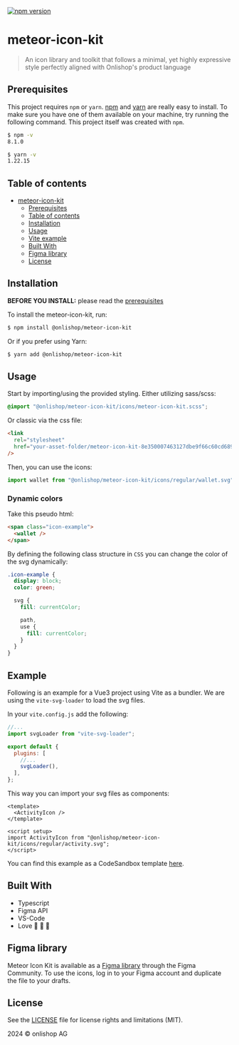 [![npm version](https://badge.fury.io/js/@onlishop%2Fmeteor-icon-kit.svg)](https://badge.fury.io/js/@onlishop%2Fmeteor-icon-kit)

# meteor-icon-kit

> An icon library and toolkit that follows a minimal, yet highly expressive style perfectly aligned with Onlishop's product language

## Prerequisites

This project requires `npm` or `yarn`.
[npm](http://npmjs.org/) and [yarn](https://yarnpkg.com/) are really easy to install.
To make sure you have one of them available on your machine,
try running the following command. This project itself was created with `npm`.

```sh
$ npm -v
8.1.0

$ yarn -v
1.22.15
```

## Table of contents

- [meteor-icon-kit](#meteor-icon-kit)
  - [Prerequisites](#prerequisites)
  - [Table of contents](#table-of-contents)
  - [Installation](#installation)
  - [Usage](#usage)
  - [Vite example](#example)
  - [Built With](#built-with)
  - [Figma library](#figma-library)
  - [License](#license)

## Installation

**BEFORE YOU INSTALL:** please read the [prerequisites](#prerequisites)

To install the meteor-icon-kit, run:

```sh
$ npm install @onlishop/meteor-icon-kit
```

Or if you prefer using Yarn:

```sh
$ yarn add @onlishop/meteor-icon-kit
```

## Usage

Start by importing/using the provided styling.
Either utilizing sass/scss:

```scss
@import "@onlishop/meteor-icon-kit/icons/meteor-icon-kit.scss";
```

Or classic via the css file:

```html
<link
  rel="stylesheet"
  href="your-asset-folder/meteor-icon-kit-8e350007463127dbe9f66c60cd6896ca.css"
/>
```

Then, you can use the icons:

```js
import wallet from "@onlishop/meteor-icon-kit/icons/regular/wallet.svg";
```

### Dynamic colors

Take this pseudo html:

```html
<span class="icon-example">
  <wallet />
</span>
```

By defining the following class structure in `CSS` you can change the color of the svg dynamically:

```CSS
.icon-example {
  display: block;
  color: green;

  svg {
    fill: currentColor;

    path,
    use {
      fill: currentColor;
    }
  }
}
```

## Example

Following is an example for a Vue3 project using Vite as a bundler.
We are using the `vite-svg-loader` to load the svg files.

In your `vite.config.js` add the following:

```js
//...
import svgLoader from "vite-svg-loader";

export default {
  plugins: [
    //...
    svgLoader(),
  ],
};
```

This way you can import your svg files as components:

```vue
<template>
  <ActivityIcon />
</template>

<script setup>
import ActivityIcon from "@onlishop/meteor-icon-kit/icons/regular/activity.svg";
</script>
```

You can find this example as a CodeSandbox template [here](https://codesandbox.io/p/sandbox/meteor-icon-kit-example-revdlr).

## Built With

- Typescript
- Figma API
- VS-Code
- Love :blue_heart: :blue_heart: :blue_heart:

## Figma library

Meteor Icon Kit is available as a [Figma library](https://www.figma.com/community/file/1032564947404478461/Meteor-Icon-Kit-%E2%80%93-Onlishop) through the Figma Community. To use the icons, log in to your Figma account and duplicate the file to your drafts.

## License

See the [LICENSE](LICENSE.md) file for license rights and limitations (MIT).

2024 © onlishop AG

